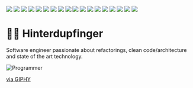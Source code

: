 ![](https://img.shields.io/badge/Language-TypeScript-informational?style=flat-square&logo=typescript&logoColor=white&color=007acc)
![](https://img.shields.io/badge/Language-Java-informational?style=flat-square&logo=java&logoColor=white&color=007396)
![](https://img.shields.io/badge/Language-Kotlin-informational?style=flat-square&logo=kotlin&logoColor=white&color=0095d5)
![](https://img.shields.io/badge/Language-JavaScript-informational?style=flat-square&logo=javascript&logoColor=white&color=f7df1e)
![](https://img.shields.io/badge/Language-Sass-informational?style=flat-square&logo=sass&logoColor=white&color=cc6699)
![](https://img.shields.io/badge/Language-GraphQL-informational?style=flat-square&logo=graphql&logoColor=white&color=e10098)
![](https://img.shields.io/badge/Tool-VisualStudioCode-informational?style=flat-square&logo=visual-studio-code&logoColor=white&color=007acc)
![](https://img.shields.io/badge/Tool-IntelliJ_IDEA-informational?style=flat-square&logo=intellij-idea&logoColor=white&color=000000)
![](https://img.shields.io/badge/Tool-Docker-informational?style=flat-square&logo=docker&logoColor=white&color=2496ed)
![](https://img.shields.io/badge/Tool-Kubernetes-informational?style=flat-square&logo=kubernetes&logoColor=white&color=326ce5)
![](https://img.shields.io/badge/Tool-AWS-informational?style=flat-square&logo=amazon-aws&logoColor=white&color=232f3e)
![](https://img.shields.io/badge/Tool-Apache_Kafka-informational?style=flat-square&logo=apache-kafka&logoColor=white&color=000000)
![](https://img.shields.io/badge/Dependency-Storybook-informational?style=flat-square&logo=storybook&logoColor=white&color=ff4785)
![](https://img.shields.io/badge/Dependency-Jest-informational?style=flat-square&logo=jest&logoColor=white&color=c21325)
![](https://img.shields.io/badge/Dependency-Angular-informational?style=flat-square&logo=angular&logoColor=white&color=dd0031)
![](https://img.shields.io/badge/Dependency-StencilJS-informational?style=flat-square&logo=stenciljs&logoColor=white&color=000000)
![](https://img.shields.io/badge/Dependency-Ionic-informational?style=flat-square&logo=ionic&logoColor=white&color=3880ff)
![](https://img.shields.io/badge/Dependency-Spring-informational?style=flat-square&logo=spring&logoColor=white&color=6db33f)

# 🧑‍💻 Hinterdupfinger

Software engineer passionate about refactorings, clean code/architecture and state of the art technology.

![Programmer](https://media.giphy.com/media/p4NLw3I4U0idi/source.gif)

[via GIPHY](https://giphy.com/gifs/programmer-p4NLw3I4U0idi)
